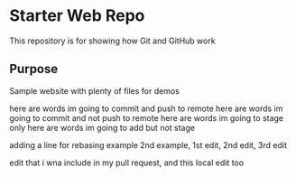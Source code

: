 # Starter Web Repo

This repository is for showing how Git and GitHub work

## Purpose

Sample website with plenty of files for demos

here are words im going to commit and push to remote
here are words im going to commit and not push to remote
here are words im going to stage only
here are words im going to add but not stage

adding a line for rebasing example
2nd example, 1st edit, 2nd edit, 3rd edit

edit that i wna include in my pull request, and this local edit too
